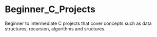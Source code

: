 # Beginner_C_Projects
Beginner to intermediate C projects that cover concepts such as data structures, recursion, algorithms and sructures.
